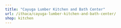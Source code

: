 ```yaml
---
title: "Cayuga Lumber Kitchen and Bath Center"
url: /ithaca/cayuga-lumber-kitchen-and-bath-center/
shop: kitchen
---
```

